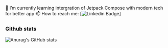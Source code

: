 🌱 I’m currently learning intergration of Jetpack Compose with modern tech for better app
📫 How to reach me: [![Linkedin Badge](https://img.shields.io/badge/Iskandar-Umidjonov-blue?style=flat-square&logo=Linkedin&logoColor=white&link=https:https://www.linkedin.com/in/iskandar-umidjonov-aa4343209/)]
<!--
**AlexFrost4u/AlexFrost4u** is a ✨ _special_ ✨ repository because its `README.md` (this file) appears on your GitHub profile.

Here are some ideas to get you started:

- 🔭 I’m currently working on ...
- 🌱 I’m currently learning ...
- 👯 I’m looking to collaborate on ...
- 🤔 I’m looking for help with ...
- 💬 Ask me about ...
- 📫 How to reach me: ...
- 😄 Pronouns: ...
- ⚡ Fun fact: ...
-->
### Github stats
![Anurag's GitHub stats](https://github-readme-stats.vercel.app/api?username=alexfrost4u&show_icons=true&theme=vue&include_all_commits=true&count_private=true)
